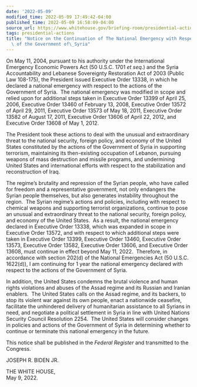 ```yaml
---
date: '2022-05-09'
modified_time: 2022-05-09 17:49:42-04:00
published_time: 2022-05-09 16:58:09-04:00
source_url: https://www.whitehouse.gov/briefing-room/presidential-actions/2022/05/09/notice-on-the-continuation-of-the-national-emergency-with-respect-to-the-actions-of-the-government-of-syria-2/
tags: presidential-actions
title: "Notice on the Continuation of The National Emergency with Respect to the Actions\
  \ of the Government of\_Syria"
---
```

 
On May 11, 2004, pursuant to his authority under the International
Emergency Economic Powers Act (50 U.S.C. 1701 *et seq*.) and the Syria
Accountability and Lebanese Sovereignty Restoration Act of 2003 (Public
Law 108-175), the President issued Executive Order 13338, in which he
declared a national emergency with respect to the actions of the
Government of Syria.  The national emergency was modified in scope and
relied upon for additional steps taken in Executive Order 13399 of April
25, 2006, Executive Order 13460 of February 13, 2008, Executive Order
13572 of April 29, 2011, Executive Order 13573 of May 18, 2011,
Executive Order 13582 of August 17, 2011, Executive Order 13606 of April
22, 2012, and Executive Order 13608 of May 1, 2012.

The President took these actions to deal with the unusual and
extraordinary threat to the national security, foreign policy, and
economy of the United States constituted by the actions of the
Government of Syria in supporting terrorism, maintaining its
then-existing occupation of Lebanon, pursuing weapons of mass
destruction and missile programs, and undermining United States and
international efforts with respect to the stabilization and
reconstruction of Iraq.

The regime’s brutality and repression of the Syrian people, who have
called for freedom and a representative government, not only endangers
the Syrian people themselves, but also generates instability throughout
the region.  The Syrian regime’s actions and policies, including with
respect to chemical weapons and supporting terrorist organizations,
continue to pose an unusual and extraordinary threat to the national
security, foreign policy, and economy of the United States.  As a
result, the national emergency declared in Executive Order 13338, which
was expanded in scope in Executive Order 13572, and with respect to
which additional steps were taken in Executive Order 13399, Executive
Order 13460, Executive Order 13573, Executive Order 13582, Executive
Order 13606, and Executive Order 13608, must continue in effect beyond
May 11, 2022.  Therefore, in accordance with section 202(d) of the
National Emergencies Act (50 U.S.C. 1622(d)), I am continuing for 1 year
the national emergency declared with respect to the actions of the
Government of Syria.

In addition, the United States condemns the brutal violence and human
rights violations and abuses of the Assad regime and its Russian and
Iranian enablers.  The United States calls on the Assad regime, and its
backers, to stop its violent war against its own people, enact a
nationwide ceasefire, facilitate the unhindered delivery of humanitarian
assistance to all Syrians in need, and negotiate a political settlement
in Syria in line with United Nations Security Council Resolution 2254. 
The United States will consider changes in policies and actions of the
Government of Syria in determining whether to continue or terminate this
national emergency in the future.

This notice shall be published in the *Federal Register* and transmitted
to the Congress.

JOSEPH R. BIDEN JR. 

THE WHITE HOUSE,  
May 9, 2022.
